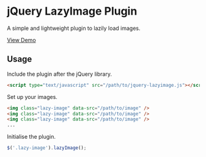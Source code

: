 # jQuery LazyImage Plugin

A simple and lightweight plugin to lazily load images.

[View Demo](http://dnasir.com/github/jquery-lazyimage/demo.html)

## Usage

Include the plugin after the jQuery library.

```html
<script type="text/javascript" src="/path/to/jquery-lazyimage.js"></script>
```

Set up your images.

```html
<img class="lazy-image" data-src="/path/to/image" />
<img class="lazy-image" data-src="/path/to/image" />
<img class="lazy-image" data-src="/path/to/image" />
...
```

Initialise the plugin.

```javascript
$('.lazy-image').lazyImage();
```

